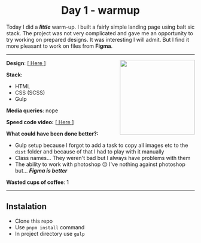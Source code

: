 <h1 align="center">Day 1 - warmup</h1>
  
Today I did a ***little*** warm-up. I built a fairly simple landing page using baIt sic stack. The project was not very complicated and gave me an opportunity to try working on prepared designs. It was interesting I will admit. But I find it more pleasant to work on files from **Figma**.

<hr>

<img width="200" src="https://c.tenor.com/mFZvDtUWR7MAAAAC/warm-up.gif" align="right" />

**Design**: [[ Here ]](https://symu.co/freebies/templates-4/interactive-agency-psd-template/)

**Stack**:
- HTML
- CSS (SCSS)
- Gulp

**Media queries**: nope

**Speed code video:**
[[ Here ]](https://youtu.be/O_6LoUYdbvE)

**What could have been done better?:**
- Gulp setup because I forgot to add a task to copy all images etc to the `dist` folder and because of that I had to play with it manually
- Class names... They weren't bad but I always have problems with them
- The ability to work with photoshop 😒 I've nothing against photoshop but... ***Figma is better***


**Wasted cups of coffee**: 1

<hr>

## Instalation

- Clone this repo
- Use `pnpm install` command
- In project directory use `gulp`

